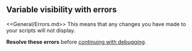 ## Variable visibility with errors

<<General/Errors.md>>
This means that any changes you have made to your scripts will not display.  

**Resolve these errors** before [continuing with debugging](Serialization%201.md).